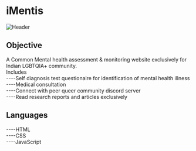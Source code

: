# iMentis
![Header](https://github.com/krishnan166/iMentis/blob/main/index.png)
## Objective
A Common Mental health assessment & monitoring website exclusively for Indian LGBTQIA+ community.<br>
Includes <br>
----Self diagnosis test questionaire for identification of mental health illness<br>
----Medical consultation<br>
----Connect with peer queer community discord server<br>
----Read research reports and articles exclusively <br>
## Languages
----HTML<br>
----CSS<br>
----JavaScript<br>


